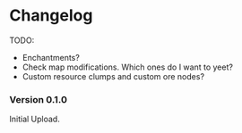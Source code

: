 ﻿Changelog
===========

TODO:
   - Enchantments?
   - Check map modifications. Which ones do I want to yeet?
   - Custom resource clumps and custom ore nodes?

### Version 0.1.0

Initial Upload.